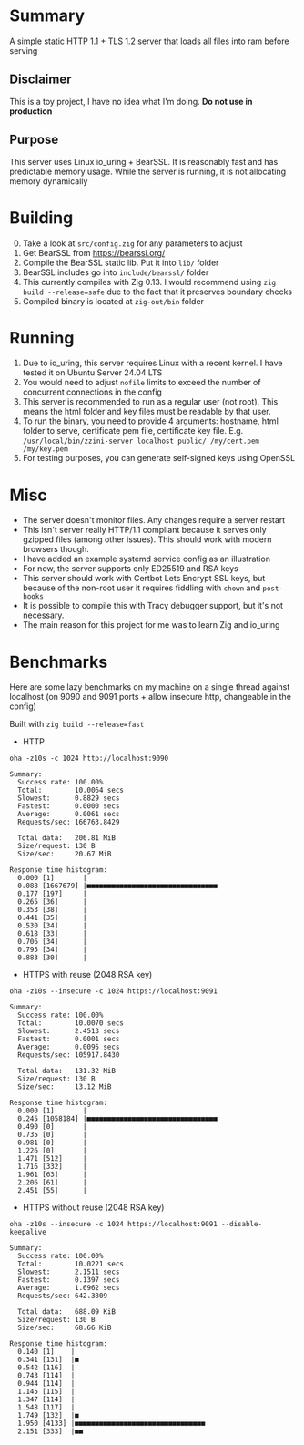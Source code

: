 # Summary

A simple static HTTP 1.1 + TLS 1.2 server that loads all files into ram before serving

## Disclaimer

This is a toy project, I have no idea what I'm doing. **Do not use in production**

## Purpose

This server uses Linux io_uring + BearSSL. It is reasonably fast and has predictable memory usage. While the server is running, it is not allocating memory dynamically

# Building

0. Take a look at `src/config.zig` for any parameters to adjust
1. Get BearSSL from https://bearssl.org/
2. Compile the BearSSL static lib. Put it into `lib/` folder
3. BearSSL includes go into `include/bearssl/` folder
4. This currently compiles with Zig 0.13. I would recommend using `zig build --release=safe` due to the fact that it preserves boundary checks
5. Compiled binary is located at `zig-out/bin` folder

# Running

1. Due to io_uring, this server requires Linux with a recent kernel. I have tested it on Ubuntu Server 24.04 LTS
2. You would need to adjust `nofile` limits to exceed the number of concurrent connections in the config
3. This server is recommended to run as a regular user (not root). This means the html folder and key files must be readable by that user.
4. To run the binary, you need to provide 4 arguments: hostname, html folder to serve, certificate pem file, certificate key file. E.g. `/usr/local/bin/zzini-server localhost public/ /my/cert.pem /my/key.pem`
5. For testing purposes, you can generate self-signed keys using OpenSSL

# Misc
- The server doesn't monitor files. Any changes require a server restart
- This isn't server really HTTP/1.1 compliant because it serves only gzipped files (among other issues). This should work with modern browsers though.
- I have added an example systemd service config as an illustration
- For now, the server supports only ED25519 and RSA keys
- This server should work with Certbot Lets Encrypt SSL keys, but because of the non-root user it requires fiddling with `chown` and `post-hooks` 
- It is possible to compile this with Tracy debugger support, but it's not necessary.
- The main reason for this project for me was to learn Zig and io_uring

# Benchmarks

Here are some lazy benchmarks on my machine on a single thread against localhost (on 9090 and 9091 ports + allow insecure http, changeable in the config)

Built with `zig build --release=fast`

- HTTP

`oha -z10s -c 1024 http://localhost:9090 `

```
Summary:
  Success rate: 100.00%
  Total:        10.0064 secs
  Slowest:      0.8829 secs
  Fastest:      0.0000 secs
  Average:      0.0061 secs
  Requests/sec: 166763.8429

  Total data:   206.81 MiB
  Size/request: 130 B
  Size/sec:     20.67 MiB

Response time histogram:
  0.000 [1]       |
  0.088 [1667679] |■■■■■■■■■■■■■■■■■■■■■■■■■■■■■■■■
  0.177 [197]     |
  0.265 [36]      |
  0.353 [38]      |
  0.441 [35]      |
  0.530 [34]      |
  0.618 [33]      |
  0.706 [34]      |
  0.795 [34]      |
  0.883 [30]      |
```

- HTTPS with reuse (2048 RSA key)

`oha -z10s --insecure -c 1024 https://localhost:9091`

```
Summary:
  Success rate: 100.00%
  Total:        10.0070 secs
  Slowest:      2.4513 secs
  Fastest:      0.0001 secs
  Average:      0.0095 secs
  Requests/sec: 105917.8430

  Total data:   131.32 MiB
  Size/request: 130 B
  Size/sec:     13.12 MiB

Response time histogram:
  0.000 [1]       |
  0.245 [1058184] |■■■■■■■■■■■■■■■■■■■■■■■■■■■■■■■■
  0.490 [0]       |
  0.735 [0]       |
  0.981 [0]       |
  1.226 [0]       |
  1.471 [512]     |
  1.716 [332]     |
  1.961 [63]      |
  2.206 [61]      |
  2.451 [55]      |
```

- HTTPS without reuse (2048 RSA key)

`oha -z10s --insecure -c 1024 https://localhost:9091 --disable-keepalive`

```
Summary:
  Success rate: 100.00%
  Total:        10.0221 secs
  Slowest:      2.1511 secs
  Fastest:      0.1397 secs
  Average:      1.6962 secs
  Requests/sec: 642.3809

  Total data:   688.09 KiB
  Size/request: 130 B
  Size/sec:     68.66 KiB

Response time histogram:
  0.140 [1]    |
  0.341 [131]  |■
  0.542 [116]  |
  0.743 [114]  |
  0.944 [114]  |
  1.145 [115]  |
  1.347 [114]  |
  1.548 [117]  |
  1.749 [132]  |■
  1.950 [4133] |■■■■■■■■■■■■■■■■■■■■■■■■■■■■■■■■
  2.151 [333]  |■■
```


